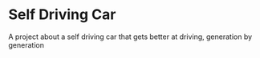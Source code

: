# Self Driving Car
A project about a self driving car that gets better at driving, generation by generation



